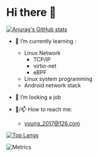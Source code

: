 # Hi there 👋

[![Anurag's GitHub stats](https://github-readme-stats.vercel.app/api?username=Sphinxes0o0)](https://github.com/anuraghazra/github-readme-stats)


- 🌱 I’m currently learning :
  - Linux Network
    - TCP/IP
    - virtio-net
    - eBPF
  - Linux system programming
  - Android network stack
    
- 🤔 I’m looking a job
  
- 💬/📫 How to reach me:
  - young_2017@126.com



[![Top Langs](https://github-readme-stats.vercel.app/api/top-langs/?username=Sphinxes0o0&layout=compact)](https://github.com/anuraghazra/github-readme-stats)

![Metrics](https://metrics.lecoq.io/Sphinxes0o0?template=classic&isocalendar=1&base=header%2C%20activity%2C%20community%2C%20repositories%2C%20metadata&base.indepth=false&base.hireable=false&base.skip=false&isocalendar=false&isocalendar.duration=full-year&config.timezone=Asia%2FShanghai)
